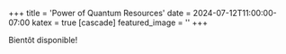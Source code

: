 +++
title = 'Power of Quantum Resources'
date = 2024-07-12T11:00:00-07:00
katex = true
[cascade]
  featured_image = ''
+++

Bientôt disponible!
